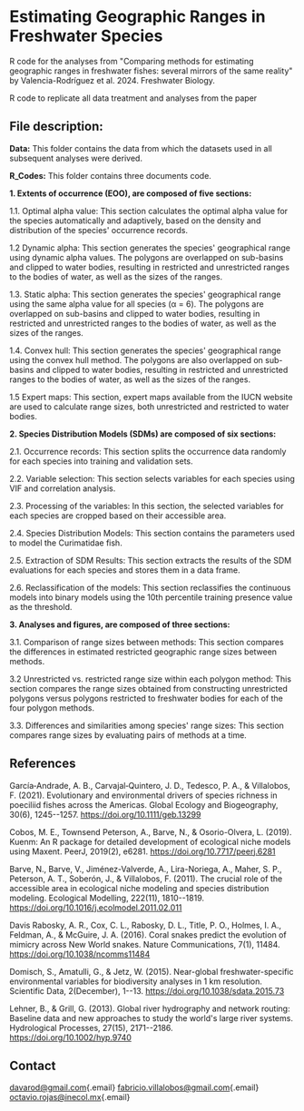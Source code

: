 # Estimating Geographic Ranges in Freshwater Species

R code for the analyses from "Comparing methods for estimating geographic ranges in freshwater fishes: several mirrors of the same reality" by Valencia-Rodríguez et al. 2024. Freshwater Biology.

R code to replicate all data treatment and analyses from the paper

## File description:

**Data:** This folder contains the data from which the datasets used in all subsequent analyses were derived.

**R_Codes:** This folder contains three documents code.

**1. Extents of occurrence (EOO), are composed of five sections:**

1.1. Optimal alpha value: This section calculates the optimal alpha value for the species automatically and adaptively, based on the density and distribution of the species' occurrence records.

1.2 Dynamic alpha: This section generates the species' geographical range using dynamic alpha values. The polygons are overlapped on sub-basins and clipped to water bodies, resulting in restricted and unrestricted ranges to the bodies of water, as well as the sizes of the ranges.

1.3. Static alpha: This section generates the species' geographical range using the same alpha value for all species (α = 6). The polygons are overlapped on sub-basins and clipped to water bodies, resulting in restricted and unrestricted ranges to the bodies of water, as well as the sizes of the ranges.

1.4. Convex hull: This section generates the species' geographical range using the convex hull method. The polygons are also overlapped on sub-basins and clipped to water bodies, resulting in restricted and unrestricted ranges to the bodies of water, as well as the sizes of the ranges.

1.5 Expert maps: This section, expert maps available from the IUCN website are used to calculate range sizes, both unrestricted and restricted to water bodies.

**2. Species Distribution Models (SDMs) are composed of six sections:**

2.1. Occurrence records: This section splits the occurrence data randomly for each species into training and validation sets.

2.2. Variable selection: This section selects variables for each species using VIF and correlation analysis.

2.3. Processing of the variables: In this section, the selected variables for each species are cropped based on their accessible area.

2.4. Species Distribution Models: This section contains the parameters used to model the Curimatidae fish.

2.5. Extraction of SDM Results: This section extracts the results of the SDM evaluations for each species and stores them in a data frame.

2.6. Reclassification of the models: This section reclassifies the continuous models into binary models using the 10th percentile training presence value as the threshold.

**3. Analyses and figures, are composed of three sections:**

3.1. Comparison of range sizes between methods: This section compares the differences in estimated restricted geographic range sizes between methods.

3.2 Unrestricted vs. restricted range size within each polygon method: This section compares the range sizes obtained from constructing unrestricted polygons versus polygons restricted to freshwater bodies for each of the four polygon methods.

3.3. Differences and similarities among species' range sizes: This section compares range sizes by evaluating pairs of methods at a time.

## References

García‐Andrade, A. B., Carvajal‐Quintero, J. D., Tedesco, P. A., & Villalobos, F. (2021). Evolutionary and environmental drivers of species richness in poeciliid fishes across the Americas. Global Ecology and Biogeography, 30(6), 1245--1257. <https://doi.org/10.1111/geb.13299>

Cobos, M. E., Townsend Peterson, A., Barve, N., & Osorio-Olvera, L. (2019). Kuenm: An R package for detailed development of ecological niche models using Maxent. PeerJ, 2019(2), e6281. <https://doi.org/10.7717/peerj.6281>

Barve, N., Barve, V., Jiménez-Valverde, A., Lira-Noriega, A., Maher, S. P., Peterson, A. T., Soberón, J., & Villalobos, F. (2011). The crucial role of the accessible area in ecological niche modeling and species distribution modeling. Ecological Modelling, 222(11), 1810--1819. <https://doi.org/10.1016/j.ecolmodel.2011.02.011>

Davis Rabosky, A. R., Cox, C. L., Rabosky, D. L., Title, P. O., Holmes, I. A., Feldman, A., & McGuire, J. A. (2016). Coral snakes predict the evolution of mimicry across New World snakes. Nature Communications, 7(1), 11484. <https://doi.org/10.1038/ncomms11484>

Domisch, S., Amatulli, G., & Jetz, W. (2015). Near-global freshwater-specific environmental variables for biodiversity analyses in 1 km resolution. Scientific Data, 2(December), 1--13. <https://doi.org/10.1038/sdata.2015.73>

Lehner, B., & Grill, G. (2013). Global river hydrography and network routing: Baseline data and new approaches to study the world's large river systems. Hydrological Processes, 27(15), 2171--2186. <https://doi.org/10.1002/hyp.9740>

## Contact

[davarod\@gmail.com](mailto:davarod@gmail.com){.email} [fabricio.villalobos\@gmail.com](mailto:fabricio.villalobos@gmail.com){.email} [octavio.rojas\@inecol.mx](mailto:octavio.rojas@inecol.mx){.email}
